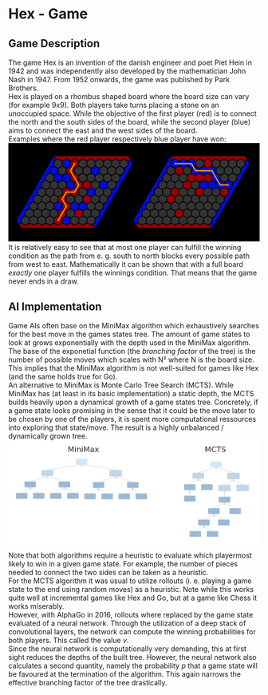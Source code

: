 
# Hex - Game

## Game Description
The game Hex is an invention of the danish engineer and poet Piet Hein in 1942 and was independently also developed by the mathematician John Nash in 1947. From 1952 onwards, the game was published by Park Brothers.<br>
Hex is played on a rhombus shaped board where the board size can vary (for example 9x9). Both players take turns placing a stone on an unoccupied space. While the objective of the first player (red) is to connect the north and the south sides of the board, while the second player (blue) aims to connect the east and the west sides of the board.<br>
Examples where the red player respectively blue player have won: <br>
<img src="images/winning_positions.png" alt="Winning Positions" style="width:800px;"/><br>
It is relatively easy to see that at most one player can fulfill the winning condition as the path from e. g. south to north blocks every possible path from west to east. Mathematically it can be shown that with a full board *exactly* one player fulfills the winnings condition. That means that the game never ends in a draw.<br>

## AI Implementation
Game AIs often base on the MiniMax algorithm which exhaustively searches for the best move in the games states tree. The amount of game states to look at grows exponentially with the depth used in the MiniMax algorithm. The base of the exponetial function (the *branching factor* of the tree) is the number of possible moves which scales with N² where N is the board size. This implies that the MiniMax algorithm is not well-suited for games like Hex (and the same holds true for Go).<br>
An alternative to MiniMax is Monte Carlo Tree Search (MCTS). While MiniMax has (at least in its basic implementation) a static depth, the MCTS builds heavily upon a dynamical growth of a game states tree. Concretely, if a game state looks promising in the sense that it could be the move later to be chosen by one of the players, it is spent more computational ressources into exploring that state/move. The result is a highly unbalanced / dynamically grown tree.<br>
<img src="images/trees.png" alt="Tree of MiniMax and MCTS" style="width:800px;"/><br>
Note that both algorithms require a heuristic to evaluate which playermost likely to win in a given game state. For example, the number of pieces needed to connect the two sides can be taken as a heuristic. <br>
For the MCTS algorithm it was usual to utilize rollouts (i. e. playing a game state to the end using random moves) as a heuristic. Note while this works quite well at incremental games like Hex and Go, but at a game like Chess it works miserably.<br>
However, with AlphaGo in 2016, rollouts where replaced by the game state evaluated of a neural network. Through the utilization of a deep stack of convolutional layers, the network can compute the winning probabilities for both players. This called the value *v*.<br>
Since the neural network is computationally very demanding, this at first sight reduces the depths of the built tree. However, the neural network also calculates a second quantity, namely the probability $p$ that a game state will be favoured at the termination of the algorithm. This again narrows the effective branching factor of the tree drastically.